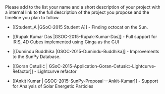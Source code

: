 Please add to the list your name and a short description of your project with a internal link 
to the full description of the project you propose and the timeline you plan to follow.
* [[Student_A |GSoC-2015  Student A]] - Finding octocat on the Sun.

* [[Rupak Kumar Das |GSOC-2015-Rupak-Kumar-Das]] - Full support for IRIS, 4D Cubes implemented using Ginga as the GUI

* [[Dumindu Buddhika |GSOC-2015-Dumindu-Buddhika]] - Improvements to the SunPy Database.

* [[Goran Cetušić | GSoC-2015-Application-Goran-Cetusic:-Lightcurve-Refactor]] - Lightcurve refactor

* [[Ankit Kumar | GSOC-2015-SunPy-Proposal-:-Ankit-Kumar]] - Support for Analysis of Solar Energetic Particles
